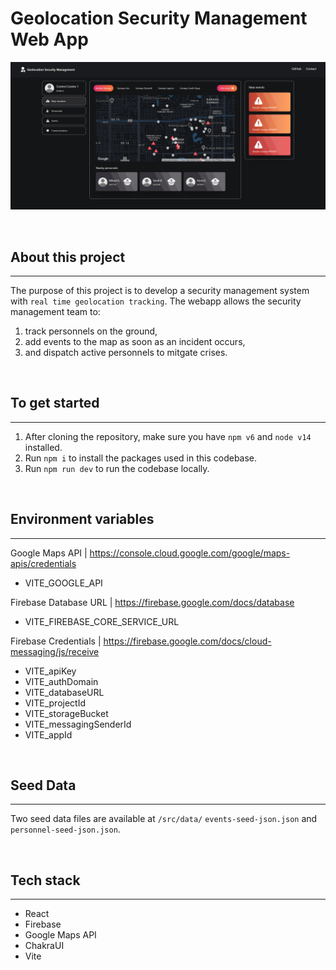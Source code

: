 # Geolocation Security Management Web App

![web_app](https://raw.githubusercontent.com/thatjosh/z-public-images/main/webapp_image.png)

<br>

## About this project

---

The purpose of this project is to develop a security management system with `real time geolocation tracking`. The webapp allows the security management team to:

1. track personnels on the ground,
2. add events to the map as soon as an incident occurs,
3. and dispatch active personnels to mitgate crises.

<br>

## To get started

---

1. After cloning the repository, make sure you have `npm v6` and `node v14` installed.
2. Run `npm i` to install the packages used in this codebase.
3. Run `npm run dev` to run the codebase locally.

<br>

## Environment variables

---

Google Maps API
| https://console.cloud.google.com/google/maps-apis/credentials

- VITE_GOOGLE_API

Firebase Database URL
| https://firebase.google.com/docs/database

- VITE_FIREBASE_CORE_SERVICE_URL

Firebase Credentials | https://firebase.google.com/docs/cloud-messaging/js/receive

- VITE_apiKey
- VITE_authDomain
- VITE_databaseURL
- VITE_projectId
- VITE_storageBucket
- VITE_messagingSenderId
- VITE_appId

<br>

## Seed Data

---

Two seed data files are available at `/src/data/` `events-seed-json.json` and `personnel-seed-json.json`.

<br>

## Tech stack

---

- React
- Firebase
- Google Maps API
- ChakraUI
- Vite
